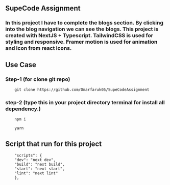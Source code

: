 ## SupeCode Assignment

### In this project I have to complete the blogs section. By clicking into the blog navigation we can see the blogs. This project is created with NextJS + Typescript. TailwindCSS is used for styling and responsive. Framer motion is used for animation and icon from react icons.

## Use Case

### Step-1 (for clone git repo)

        git clone https://github.com/Omarfaruk05/SupeCodeAssignment

### step-2 (type this in your project directory terminal for install all dependency.)

        npm i

        yarn

## Script that run for this project

        "scripts": {
        "dev": "next dev",
        "build": "next build",
        "start": "next start",
        "lint": "next lint"
        },
